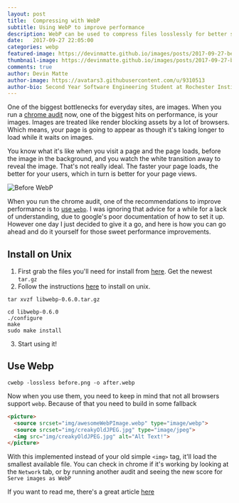 ```yaml
---
layout: post
title:  Compressing with WebP
subtitle: Using WebP to improve performance
description: WebP can be used to compress files losslessly for better site performance
date:   2017-09-27 22:05:00
categories: webp
featured-image: https://devinmatte.github.io/images/posts/2017-09-27-before.png
thumbnail-image: https://devinmatte.github.io/images/posts/2017-09-27-before.png
comments: true
author: Devin Matte
author-image: https://avatars3.githubusercontent.com/u/9310513
author-bio: Second Year Software Engineering Student at Rochester Institute of Technology
---
```


One of the biggest bottlenecks for everyday sites, are images. 
When you run a [chrome audit](https://developers.google.com/web/updates/2017/05/devtools-release-notes) now, one of the biggest hits on performance, is your images. 
Images are treated like render blocking assets by a lot of browsers. 
Which means, your page is going to appear as though it's taking longer to load while it waits on images.

You know what it's like when you visit a page and the page loads, before the image in the background, and you watch the white transition away to reveal the image.
That's not really ideal. 
The faster your page loads, the better for your users, which in turn is better for your page views.

![Before WebP](https://devinmatte.github.io/images/posts/2017-09-27-before.png)

When you run the chrome audit, one of the recommendations to improve performance is to [use `webp`](https://developers.google.com/web/tools/lighthouse/audits/webp). 
I was ignoring that advice for a while for a lack of understanding, due to google's poor documentation of how to set it up.
However one day I just decided to give it a go, and here is how you can go ahead and do it yourself for those sweet performance improvements.

Install on Unix
----------------

1. First grab the files you'll need for install from [here](https://storage.googleapis.com/downloads.webmproject.org/releases/webp/index.html). Get the newest `tar.gz`
2. Follow the instructions [here](https://developers.google.com/speed/webp/docs/compiling#unix) to install on unix.
```
tar xvzf libwebp-0.6.0.tar.gz
```
```
cd libwebp-0.6.0
./configure
make
sudo make install
```
3. Start using it!


Use Webp
--------------
```
cwebp -lossless before.png -o after.webp
```

Now when you use them, you need to keep in mind that not all browsers support `webp`.
Because of that you need to build in some fallback

```html
<picture>
  <source srcset="img/awesomeWebPImage.webp" type="image/webp">
  <source srcset="img/creakyOldJPEG.jpg" type="image/jpeg"> 
  <img src="img/creakyOldJPEG.jpg" alt="Alt Text!">
</picture>
```

With this implemented instead of your old simple `<img>` tag, it'll load the smallest available file. You can check in chrome if it's working by looking at the `Network` tab, or by running another audit and seeing the new score for `Serve images as WebP`

If you want to read me, there's a great article [here](https://css-tricks.com/using-webp-images/)